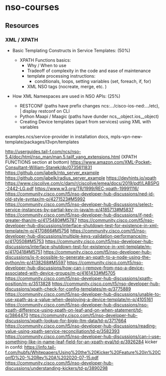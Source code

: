 # nso-courses





## Resources 



### XML / XPATH




- Basic Templating Constructs in Service Templates: (50%)
  - XPATH Functions basics:
    - Why / When to use
    - Tradeoff of complexity in the code and ease of maintenance 
    - template processing instructions:
      - conditionals, loops, setting variables (set, foreach, if, for)
    - XML NSO tags (nocreate, merge, etc. )



- How XML Namespaces are used in NSO APIs: (25%)
  - RESTCONF (paths have prefix changes ncs:.../cisco-ios-ned:.../etc), | display restconf on CLI
  - Python Maapi / Maagic (paths have dunder ncs__object.ios__object)
  - Creating Device templates (apart from services) using XML with variables


examples.ncs/service-provider in installation docs, mpls-vpn-new-template/packages/l3vpn/templates

http://userguides.tail-f.com/ncs/nso-5.4/doc/html/nso_man/man.5.tailf_yang_extensions.html (XPATH FUNCTIONS section at bottom)
https://www.amazon.com/XML-Pocket-Consultant-William-Stanek/dp/0735611831
https://github.com/jabelk/ntp_server_example
https://github.com/jabelk/radius_server_example
https://devhints.io/xpath
https://www.ciscolive.com/c/dam/r/ciscolive/emea/docs/2019/pdf/LABSPG-2442-LG.pdf 
https://www.w3.org/TR/1999/REC-xpath-19991116/
https://community.cisco.com/t5/nso-developer-hub-discussions/ned-id-old-style-syntax/m-p/4271523#M5992
https://community.cisco.com/t5/nso-developer-hub-discussions/select-service-instances-by-partial-key-in-java/m-p/4185713#M5837
https://community.cisco.com/t5/nso-developer-hub-discussions/if-ned-greater-than/m-p/4175480#M5787
https://community.cisco.com/t5/nso-developer-hub-discussions/interface-shutdown-test-for-existence-in-xml-template/m-p/4170866#M5756
https://community.cisco.com/t5/nso-developer-hub-discussions/multiple-keys-validation-performance/m-p/4170508#M5753
https://community.cisco.com/t5/nso-developer-hub-discussions/interface-shutdown-test-for-existence-in-xml-template/m-p/4170418#M5751
https://community.cisco.com/t5/nso-developer-hub-discussions/is-it-possible-to-generate-an-xpath-to-a-node-using-the-python/m-p/4138268#M5597
https://community.cisco.com/t5/nso-developer-hub-discussions/how-can-i-remove-from-nso-a-device-associated-with-device-groups/m-p/4161433#M5705
https://community.cisco.com/t5/nso-developer-hub-discussions/xpath-position/m-p/3513828
https://community.cisco.com/t5/nso-developer-hub-discussions/xpath-check-for-config-templates/m-p/3775889
https://community.cisco.com/t5/nso-developer-hub-discussions/unable-to-use-xpath-as-a-value-when-deploying-a-device-template/m-p/4105161
https://community.cisco.com/t5/nso-developer-hub-discussions/nso-xpath-difference-using-xpath-on-leaf-and-on-when-statement/td-p/3864470
https://community.cisco.com/t5/nso-developer-hub-discussions/xpath-lookup-for-bigip-ltm-data/td-p/3717664
https://community.cisco.com/t5/nso-developer-hub-discussions/reading-value-using-xpath-service-reconciliation/td-p/3582393
https://community.cisco.com/t5/nso-developer-hub-discussions/can-i-use-something-like-in-name-leaf-field-for-an-xpath-eval/td-p/3926284
kicker in confd: https://info.tail-f.com/hubfs/Whitepapers/Using%20the%20Kicker%20Feature%20in%20ConfD%20-%20Rev%20A%202020-07-15.pdf
https://community.cisco.com/t5/nso-developer-hub-discussions/understanding-kickers/td-p/3890298